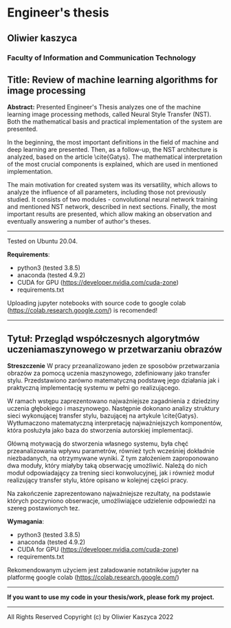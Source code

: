 # Engineer's thesis
## Oliwier kaszyca
### Faculty of Information and Communication Technology
**Title:** Review of machine learning algorithms for image processing
---

**Abstract:** Presented Engineer's Thesis analyzes one of the machine learning image processing methods, called Neural Style Transfer (NST). Both the mathematical basis and practical implementation of the system are presented.

In the beginning, the most important definitions in the field of machine and deep learning are presented. Then, as a follow-up, the NST architecture is analyzed, based on the article \cite{Gatys}. The mathematical interpretation of the most crucial components is explained, which are used in mentioned implementation.

The main motivation for created system was its versatility, which allows to analyze the influence of all parameters, including those not previously studied. It consists of two modules - convolutional neural network training and mentioned NST network, described in next sections.
Finally, the most important results are presented, which allow making an observation and eventually answering a number of author's theses. 

---
Tested on Ubuntu 20.04. 

**Requirements**:
 - python3 (tested 3.8.5)
 - anaconda (tested 4.9.2)
 - CUDA for GPU (https://developer.nvidia.com/cuda-zone)
 - requirements.txt

Uploading jupyter notebooks with source code to google colab (https://colab.research.google.com/) is recomended!

___

**Tytuł:** Przegląd współczesnych algorytmów uczeniamaszynowego w przetwarzaniu obrazów
---

**Streszczenie** W pracy przeanalizowano jeden ze sposobów przetwarzania obrazów za pomocą uczenia maszynowego, zdefiniowany jako transfer stylu. Przedstawiono zarówno matematyczną podstawę jego działania jak i praktyczną implementację systemu w pełni go realizującego. 

W ramach wstępu zaprezentowano najważniejsze zagadnienia z dziedziny uczenia głębokiego i maszynowego. Następnie dokonano analizy struktury sieci wykonującej transfer stylu, bazującej na artykule \cite{Gatys}. Wytłumaczono matematyczną interpretację najważniejszych komponentów, która posłużyła jako baza do stworzenia autorskiej implementacji.

Główną motywacją do stworzenia własnego systemu, była chęć przeanalizowania wpływu parametrów, również tych wcześniej dokładnie niezbadanych, na otrzymywane wyniki. Z tym założeniem zaproponowano dwa moduły, który miałyby taką obserwację umożliwić. Należą do nich moduł odpowiadający za trening sieci konwolucyjnej, jak i również moduł realizujący transfer stylu, które opisano w kolejnej części pracy.

Na zakończenie zaprezentowano najważniejsze rezultaty, na podstawie których poczyniono obserwacje, umożliwiające udzielenie odpowiedzi na szereg postawionych tez. 

**Wymagania**:
 - python3 (tested 3.8.5)
 - anaconda (tested 4.9.2)
 - CUDA for GPU (https://developer.nvidia.com/cuda-zone)
 - requirements.txt

Rekomendowanym użyciem jest załadowanie notatników jupyter na platformę google colab (https://colab.research.google.com/)

---
**If you want to use my code in your thesis/work, please fork my project.**
___


All Rights Reserved
Copyright (c) by Oliwier Kaszyca 2022
